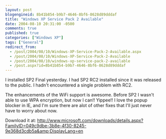 ```yaml
---
layout: post
blogengineid: 8b41b854-b9b7-4646-8bf6-8628d89dddaf
title: "Windows XP Service Pack 2 Available"
date: 2004-08-10 20:31:00 -0500
comments: true
published: true
categories: ["Windows XP"]
tags: ["General"]
redirect_from: 
  - /post/2004/08/10/Windows-XP-Service-Pack-2-Available.aspx
  - /post/2004/08/10/Windows-XP-Service-Pack-2-Available
  - /post/2004/08/10/windows-xp-service-pack-2-available
  - /post.aspx?id=8b41b854-b9b7-4646-8bf6-8628d89dddaf
---
```


I installed SP2 Final yesterday. I had SP2 RC2 installed since it was released to the public. I hadn't encountered a single problem with RC2.

The enhancements of the WiFi support is awesome. Before SP2 I wasn't able to use WPA encryption, but now I can!! Yippee!! I love the popup blocker in IE, and I'm sure there are alot of other fixes that I'll just never have to worry about now.

Download it at: <A href="http://www.microsoft.com/downloads/details.aspx?FamilyID=049c9dbe-3b8e-4f30-8245-9e368d3cdb5a&amp;DisplayLang=en">http://www.microsoft.com/downloads/details.aspx?FamilyID=049c9dbe-3b8e-4f30-8245-9e368d3cdb5a&amp;DisplayLang=en</A>
